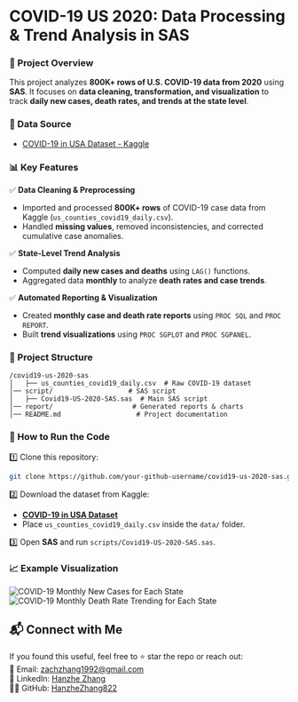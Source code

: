 # **COVID-19 US 2020: Data Processing & Trend Analysis in SAS**  

### 📌 Project Overview  
This project analyzes **800K+ rows of U.S. COVID-19 data from 2020** using **SAS**. It focuses on **data cleaning, transformation, and visualization** to track **daily new cases, death rates, and trends at the state level**.  

### 📜 Data Source  
- [COVID-19 in USA Dataset - Kaggle](https://www.kaggle.com/datasets/sudalairajkumar/covid19-in-usa)  

### 📊 Key Features  
✅ **Data Cleaning & Preprocessing**  
- Imported and processed **800K+ rows** of COVID-19 case data from Kaggle (`us_counties_covid19_daily.csv`).  
- Handled **missing values**, removed inconsistencies, and corrected cumulative case anomalies.  

✅ **State-Level Trend Analysis**  
- Computed **daily new cases and deaths** using `LAG()` functions.  
- Aggregated data **monthly** to analyze **death rates and case trends**.  

✅ **Automated Reporting & Visualization**  
- Created **monthly case and death rate reports** using `PROC SQL` and `PROC REPORT`.  
- Built **trend visualizations** using `PROC SGPLOT` and `PROC SGPANEL`.  

### 📂 Project Structure  
```
/covid19-us-2020-sas
│   ├── us_counties_covid19_daily.csv  # Raw COVID-19 dataset  
│── script/                   # SAS script  
│   ├── Covid19-US-2020-SAS.sas  # Main SAS script  
│── report/                    # Generated reports & charts  
│── README.md                   # Project documentation  
```

### 🚀 How to Run the Code  
1️⃣ Clone this repository:  
```bash
git clone https://github.com/your-github-username/covid19-us-2020-sas.git
```
2️⃣ Download the dataset from Kaggle:  
- **[COVID-19 in USA Dataset](https://www.kaggle.com/datasets/sudalairajkumar/covid19-in-usa)**  
- Place `us_counties_covid19_daily.csv` inside the `data/` folder.  

3️⃣ Open **SAS** and run `scripts/Covid19-US-2020-SAS.sas`.  

### 📈 Example Visualization  
![COVID-19 Monthly New Cases for Each State](https://github.com/user-attachments/assets/c0c43a9c-9345-4db6-9872-7e93a9e84b07)
![COVID-19 Monthly Death Rate Trending for Each State](https://github.com/user-attachments/assets/c26e881c-edb7-4023-ade8-82267b39f1be)


## 📬 Connect with Me  
If you found this useful, feel free to ⭐ star the repo or reach out:  
📧 Email: zachzhang1992@gmail.com  
💼 LinkedIn: [Hanzhe Zhang](https://www.linkedin.com/in/hanzhezhang)  
👨‍💻 GitHub: [HanzheZhang822](https://hanzhezhang822.github.io)  
